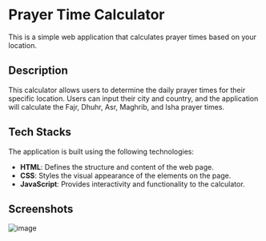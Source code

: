 # Prayer Time Calculator

This is a simple web application that calculates prayer times based on your location.

## Description

This calculator allows users to determine the daily prayer times for their specific location. Users can input their city and country, and the application will calculate the Fajr, Dhuhr, Asr, Maghrib, and Isha prayer times.

## Tech Stacks

The application is built using the following technologies:

- **HTML**: Defines the structure and content of the web page.
- **CSS**: Styles the visual appearance of the elements on the page.
- **JavaScript**: Provides interactivity and functionality to the calculator.

## Screenshots

![image](https://github.com/samarsajad/samarsajad/assets/142666229/b14bfceb-b9f5-453e-b59b-ccfab68ad413)
